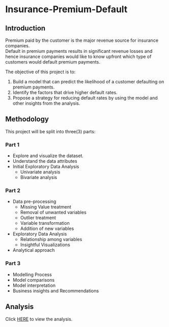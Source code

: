 # Insurance-Premium-Default

## Introduction


Premium paid by the customer is the major revenue source for insurance companies.  
Default in premium payments results in significant revenue losses and hence insurance companies would like to know upfront which type of customers would default premium payments. 


The objective of this project is to:
1. Build a model that can predict the likelihood of a customer defaulting on premium payments.
2. Identify the factors that drive higher default rates.
3. Propose a strategy for reducing default rates by using the model and other insights from the analysis.


## Methodology

This project will be split into three(3) parts:

### Part 1
* Explore and visualize the dataset.
* Understand the data attributes
* Initial Exploratory Data Analysis 
   * Univariate analysis
   * Bivariate analysis
        
### Part 2
* Data pre-processing
   - Missing Value treatment
   - Removal of unwanted variables
   - Outlier treatment
   - Variable transformation
   - Addition of new variables
* Exploratory Data Analysis
   - Relationship among variables
   - Insightful Visualizations
* Analytical approach

### Part 3
* Modelling Process
* Model comparisons
* Model interpretation
* Business insights and Recommendations

## Analysis
Click [HERE](XXX) to view the analysis.
